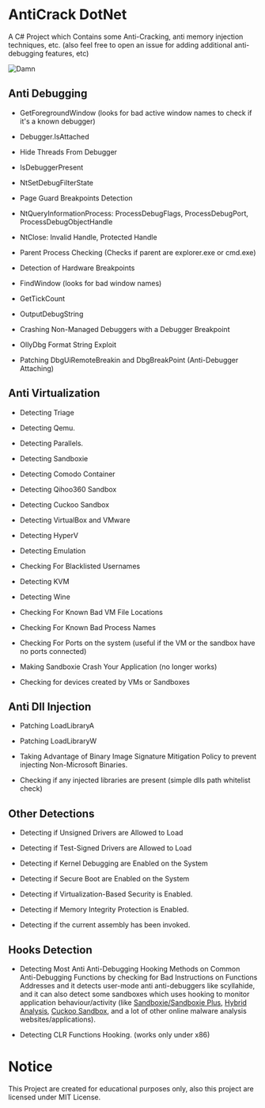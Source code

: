 # AntiCrack DotNet
A C# Project which Contains some Anti-Cracking, anti memory injection techniques, etc. (also feel free to open an issue for adding additional anti-debugging features, etc)

![Damn](https://github.com/AdvDebug/AntiCrack-DotNet/assets/90452585/db8a12aa-b3c6-47db-bb72-6db6894567c7)

## Anti Debugging
* GetForegroundWindow (looks for bad active window names to check if it's a known debugger)

* Debugger.IsAttached

* Hide Threads From Debugger

* IsDebuggerPresent

* NtSetDebugFilterState

* Page Guard Breakpoints Detection

* NtQueryInformationProcess: ProcessDebugFlags, ProcessDebugPort, ProcessDebugObjectHandle

* NtClose: Invalid Handle, Protected Handle

* Parent Process Checking (Checks if parent are explorer.exe or cmd.exe)

* Detection of Hardware Breakpoints

* FindWindow (looks for bad window names)

* GetTickCount

* OutputDebugString

* Crashing Non-Managed Debuggers with a Debugger Breakpoint

* OllyDbg Format String Exploit

* Patching DbgUiRemoteBreakin and DbgBreakPoint (Anti-Debugger Attaching)

## Anti Virtualization

* Detecting Triage

* Detecting Qemu.

* Detecting Parallels.

* Detecting Sandboxie

* Detecting Comodo Container

* Detecting Qihoo360 Sandbox

* Detecting Cuckoo Sandbox

* Detecting VirtualBox and VMware

* Detecting HyperV

* Detecting Emulation

* Checking For Blacklisted Usernames

* Detecting KVM

* Detecting Wine

* Checking For Known Bad VM File Locations

* Checking For Known Bad Process Names

* Checking For Ports on the system (useful if the VM or the sandbox have no ports connected)

* Making Sandboxie Crash Your Application (no longer works)

* Checking for devices created by VMs or Sandboxes

## Anti Dll Injection
* Patching LoadLibraryA

* Patching LoadLibraryW

* Taking Advantage of Binary Image Signature Mitigation Policy to prevent injecting Non-Microsoft Binaries.

* Checking if any injected libraries are present (simple dlls path whitelist check)

## Other Detections
* Detecting if Unsigned Drivers are Allowed to Load

* Detecting if Test-Signed Drivers are Allowed to Load

* Detecting if Kernel Debugging are Enabled on the System

* Detecting if Secure Boot are Enabled on the System

* Detecting if Virtualization-Based Security is Enabled.

* Detecting if Memory Integrity Protection is Enabled.

* Detecting if the current assembly has been invoked.

## Hooks Detection
* Detecting Most Anti Anti-Debugging Hooking Methods on Common Anti-Debugging Functions by checking for Bad Instructions on Functions Addresses and it detects user-mode anti anti-debuggers like scyllahide, and it can also detect some sandboxes which uses hooking to monitor application behaviour/activity (like <a href="https://github.com/sandboxie-plus/Sandboxie">Sandboxie/Sandboxie Plus</a>, <a href="https://www.hybrid-analysis.com">Hybrid Analysis</a>, <a href="https://cuckoosandbox.org/">Cuckoo Sandbox</a>, and a lot of other online malware analysis websites/applications).

* Detecting CLR Functions Hooking. (works only under x86)

# Notice
This Project are created for educational purposes only, also this project are licensed under MIT License.
